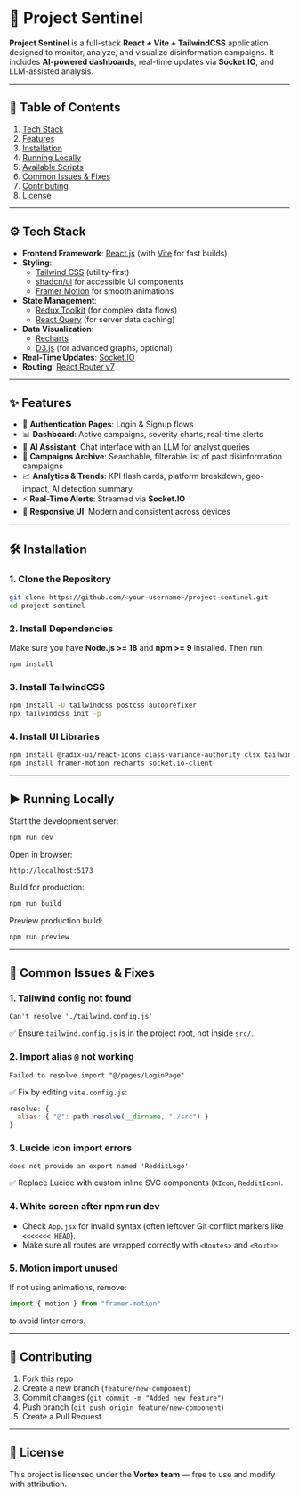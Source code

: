 # 🚀 Project Sentinel

**Project Sentinel** is a full-stack **React + Vite + TailwindCSS** application designed to monitor, analyze, and visualize disinformation campaigns.
It includes **AI-powered dashboards**, real-time updates via **Socket.IO**, and LLM-assisted analysis.

---

## 📑 Table of Contents

1. [Tech Stack](#tech-stack)
2. [Features](#features)
3. [Installation](#installation)
4. [Running Locally](#running-locally)
5. [Available Scripts](#available-scripts)
6. [Common Issues & Fixes](#common-issues--fixes)
7. [Contributing](#contributing)
8. [License](#license)

---

## ⚙️ Tech Stack

* **Frontend Framework**: [React.js](https://reactjs.org/) (with [Vite](https://vitejs.dev/) for fast builds)
* **Styling**:
  * [Tailwind CSS](https://tailwindcss.com/) (utility-first)
  * [shadcn/ui](https://ui.shadcn.com/) for accessible UI components
  * [Framer Motion](https://www.framer.com/motion/) for smooth animations
* **State Management**:
  * [Redux Toolkit](https://redux-toolkit.js.org/) (for complex data flows)
  * [React Query](https://tanstack.com/query/v5) (for server data caching)
* **Data Visualization**:
  * [Recharts](https://recharts.org/en-US/)
  * [D3.js](https://d3js.org/) (for advanced graphs, optional)
* **Real-Time Updates**: [Socket.IO](https://socket.io/)
* **Routing**: [React Router v7](https://reactrouter.com/)

---

## ✨ Features

* 🔐 **Authentication Pages**: Login & Signup flows
* 📊 **Dashboard**: Active campaigns, severity charts, real-time alerts
* 🤖 **AI Assistant**: Chat interface with an LLM for analyst queries
* 📂 **Campaigns Archive**: Searchable, filterable list of past disinformation campaigns
* 📈 **Analytics & Trends**: KPI flash cards, platform breakdown, geo-impact, AI detection summary
* ⚡ **Real-Time Alerts**: Streamed via **Socket.IO**
* 🎨 **Responsive UI**: Modern and consistent across devices

---

## 🛠 Installation

### 1. Clone the Repository

```bash
git clone https://github.com/<your-username>/project-sentinel.git
cd project-sentinel
```

### 2. Install Dependencies

Make sure you have **Node.js >= 18** and **npm >= 9** installed. Then run:

```bash
npm install
```

### 3. Install TailwindCSS

```bash
npm install -D tailwindcss postcss autoprefixer
npx tailwindcss init -p
```

### 4. Install UI Libraries

```bash
npm install @radix-ui/react-icons class-variance-authority clsx tailwind-variants
npm install framer-motion recharts socket.io-client
```

---

## ▶️ Running Locally

Start the development server:

```bash
npm run dev
```

Open in browser:

```
http://localhost:5173
```

Build for production:

```bash
npm run build
```

Preview production build:

```bash
npm run preview
```

---

## 🐛 Common Issues & Fixes

### 1. **Tailwind config not found**

```
Can't resolve './tailwind.config.js'
```

✅ Ensure `tailwind.config.js` is in the project root, not inside `src/`.

### 2. **Import alias `@` not working**

```
Failed to resolve import "@/pages/LoginPage"
```

✅ Fix by editing `vite.config.js`:

```js
resolve: {
  alias: { "@": path.resolve(__dirname, "./src") }
}
```

### 3. **Lucide icon import errors**

```
does not provide an export named 'RedditLogo'
```

✅ Replace Lucide with custom inline SVG components (`XIcon`, `RedditIcon`).

### 4. **White screen after npm run dev**

* Check `App.jsx` for invalid syntax (often leftover Git conflict markers like `<<<<<<< HEAD`).
* Make sure all routes are wrapped correctly with `<Routes>` and `<Route>`.

### 5. **Motion import unused**

If not using animations, remove:

```js
import { motion } from "framer-motion"
```

to avoid linter errors.

---

## 🤝 Contributing

1. Fork this repo
2. Create a new branch (`feature/new-component`)
3. Commit changes (`git commit -m "Added new feature"`)
4. Push branch (`git push origin feature/new-component`)
5. Create a Pull Request

---

## 📜 License

This project is licensed under the **Vortex team** — free to use and modify with attribution.